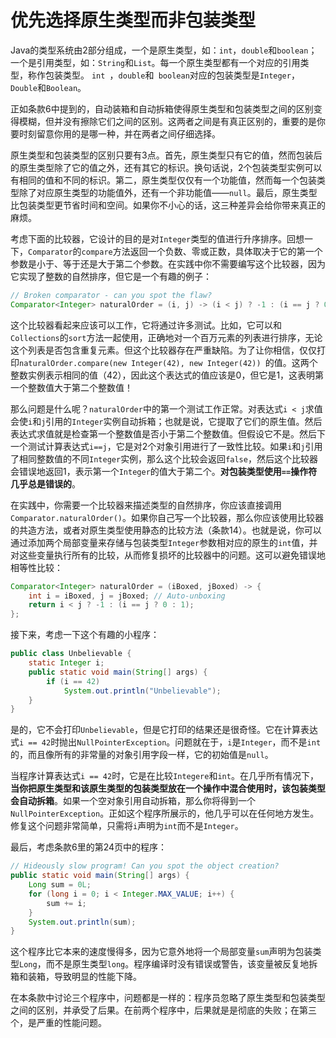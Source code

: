 # 优先选择原生类型而非包装类型

Java的类型系统由2部分组成，一个是原生类型，如：`int`，`double`和`boolean`；一个是引用类型，如：`String`和`List`。每一个原生类型都有一个对应的引用类型，称作包装类型。  `int `，` double `和` boolean`对应的包装类型是`Integer`，`Double`和`Boolean`。

正如条款6中提到的，自动装箱和自动拆箱使得原生类型和包装类型之间的区别变得模糊，但并没有擦除它们之间的区别。这两者之间是有真正区别的，重要的是你要时刻留意你用的是哪一种，并在两者之间仔细选择。

原生类型和包装类型的区别只要有3点。首先，原生类型只有它的值，然而包装后的原生类型除了它的值之外，还有其它的标识。换句话说，2个包装类型实例可以有相同的值和不同的标识。第二，原生类型仅仅有一个功能值，然而每一个包装类型除了对应原生类型的功能值外，还有一个非功能值——`null`。最后，原生类型比包装类型更节省时间和空间。如果你不小心的话，这三种差异会给你带来真正的麻烦。

考虑下面的比较器，它设计的目的是对`Integer`类型的值进行升序排序。回想一下，`Comparator`的`compare`方法返回一个负数、零或正数，具体取决于它的第一个参数是小于、等于还是大于第二个参数。在实践中你不需要编写这个比较器，因为它实现了整数的自然排序，但它是一个有趣的例子：

```java
// Broken comparator - can you spot the flaw?
Comparator<Integer> naturalOrder = (i, j) -> (i < j) ? -1 : (i == j ? 0 : 1);
```

这个比较器看起来应该可以工作，它将通过许多测试。比如，它可以和`Collections`的`sort`方法一起使用，正确地对一个百万元素的列表进行排序，无论这个列表是否包含重复元素。但这个比较器存在严重缺陷。为了让你相信，仅仅打印`naturalOrder.compare(new Integer(42), new Integer(42)) `的值。这两个整数实例表示相同的值（42），因此这个表达式的值应该是0，但它是1，这表明第一个整数值大于第二个整数值！

那么问题是什么呢？`naturalOrder`中的第一个测试工作正常。对表达式`i < j`求值会使`i`和`j`引用的`Integer`实例自动拆箱；也就是说，它提取了它们的原生值。然后表达式求值就是检查第一个整数值是否小于第二个整数值。但假设它不是。然后下一个测试计算表达式`i==j`，它是对2个对象引用进行了一致性比较。如果`i`和`j`引用了相同整数值的不同`Integer`实例，那么这个比较会返回`false`，然后这个比较器会错误地返回1，表示第一个`Integer`的值大于第二个。**对包装类型使用`==`操作符几乎总是错误的**。

在实践中，你需要一个比较器来描述类型的自然排序，你应该直接调用` Comparator.naturalOrder() `。如果你自己写一个比较器，那么你应该使用比较器的共造方法，或者对原生类型使用静态的比较方法（条款14）。也就是说，你可以通过添加两个局部变量来存储与包装类型`Integer`参数相对应的原生的`int`值，并对这些变量执行所有的比较，从而修复损坏的比较器中的问题。这可以避免错误地相等性比较：

```java
Comparator<Integer> naturalOrder = (iBoxed, jBoxed) -> {
	int i = iBoxed, j = jBoxed; // Auto-unboxing
	return i < j ? -1 : (i == j ? 0 : 1);
};
```

接下来，考虑一下这个有趣的小程序：

```java
public class Unbelievable {
	static Integer i;
	public static void main(String[] args) {
		if (i == 42)
			System.out.println("Unbelievable");
	}
}
```

是的，它不会打印`Unbelievable`，但是它打印的结果还是很奇怪。它在计算表达式`i == 42`时抛出`NullPointerException`。问题就在于，`i`是`Integer`，而不是`int`的，而且像所有的非常量的对象引用字段一样，它的初始值是`null`。

当程序计算表达式`i == 42`时，它是在比较`Integere`和`int`。在几乎所有情况下，**当你把原生类型和该原生类型的包装类型放在一个操作中混合使用时，该包装类型会自动拆箱**。如果一个空对象引用自动拆箱，那么你将得到一个`NullPointerException`。正如这个程序所展示的，他几乎可以在任何地方发生。修复这个问题非常简单，只需将`i`声明为`int`而不是`Integer`。

最后，考虑条款6里的第24页中的程序：

```java
// Hideously slow program! Can you spot the object creation?
public static void main(String[] args) {
	Long sum = 0L;
	for (long i = 0; i < Integer.MAX_VALUE; i++) {
		sum += i;
	}
	System.out.println(sum);
}
```

这个程序比它本来的速度慢得多，因为它意外地将一个局部变量`sum`声明为包装类型`Long`，而不是原生类型`long`。程序编译时没有错误或警告，该变量被反复地拆箱和装箱，导致明显的性能下降。

在本条款中讨论三个程序中，问题都是一样的：程序员忽略了原生类型和包装类型之间的区别，并承受了后果。在前两个程序中，后果就是是彻底的失败；在第三个，是严重的性能问题。